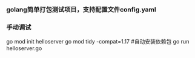 ### golang简单打包测试项目，支持配置文件config.yaml
### 手动调试
go mod init helloserver
go mod tidy -compat=1.17    #自动安装依赖包
go run helloserver.go
